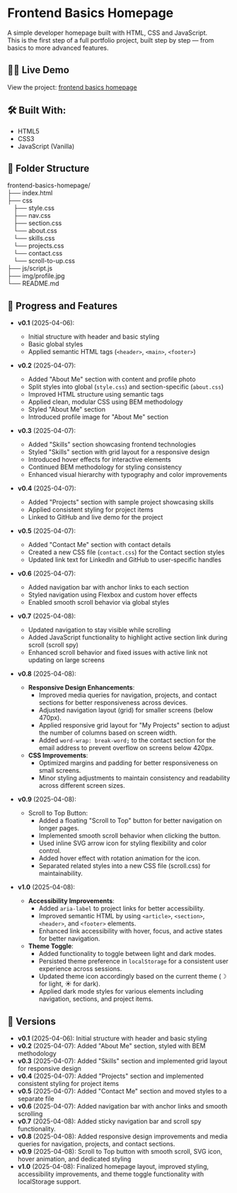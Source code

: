 # Frontend Basics Homepage

A simple developer homepage built with HTML, CSS and JavaScript.  
This is the first step of a full portfolio project, built step by step — from basics to more advanced features.

## 👩‍💻 Live Demo

View the project: [frontend basics homepage](https://dor-ka.github.io/frontend-basics-homepage/)

## 🛠️ Built With:

- HTML5
- CSS3
- JavaScript (Vanilla)

## 📁 Folder Structure

frontend-basics-homepage/  
├── index.html  
├── css  
&emsp;├── style.css     
&emsp;├── nav.css      
&emsp;├── section.css  
&emsp;└── about.css   
&emsp;└── skills.css    
&emsp;└── projects.css    
&emsp;└── contact.css      
&emsp;└── scroll-to-up.css   
├── js/script.js   
├── img/profile.jpg   
└── README.md  

## 🚀 Progress and Features

- **v0.1** (2025-04-06):
    - Initial structure with header and basic styling
    - Basic global styles
    - Applied semantic HTML tags (`<header>`, `<main>`, `<footer>`)

- **v0.2** (2025-04-07):
    - Added "About Me" section with content and profile photo
    - Split styles into global (`style.css`) and section-specific (`about.css`)
    - Improved HTML structure using semantic tags
    - Applied clean, modular CSS using BEM methodology
    - Styled "About Me" section
    - Introduced profile image for "About Me" section

- **v0.3** (2025-04-07):
    - Added "Skills" section showcasing frontend technologies
    - Styled "Skills" section with grid layout for a responsive design
    - Introduced hover effects for interactive elements
    - Continued BEM methodology for styling consistency
    - Enhanced visual hierarchy with typography and color improvements

- **v0.4** (2025-04-07):
    - Added "Projects" section with sample project showcasing skills
    - Applied consistent styling for project items
    - Linked to GitHub and live demo for the project

- **v0.5** (2025-04-07):
    - Added "Contact Me" section with contact details
    - Created a new CSS file (`contact.css`) for the Contact section styles
    - Updated link text for LinkedIn and GitHub to user-specific handles

- **v0.6** (2025-04-07):
    - Added navigation bar with anchor links to each section
    - Styled navigation using Flexbox and custom hover effects
    - Enabled smooth scroll behavior via global styles

- **v0.7** (2025-04-08):
    - Updated navigation to stay visible while scrolling
    - Added JavaScript functionality to highlight active section link during scroll (scroll spy)
    - Enhanced scroll behavior and fixed issues with active link not updating on large screens

- **v0.8** (2025-04-08):
    - **Responsive Design Enhancements**:
        - Improved media queries for navigation, projects, and contact sections for better responsiveness across devices.
        - Adjusted navigation layout (grid) for smaller screens (below 470px).
        - Applied responsive grid layout for "My Projects" section to adjust the number of columns based on screen width.
        - Added `word-wrap: break-word;` to the contact section for the email address to prevent overflow on screens below 420px.
    - **CSS Improvements**:
        - Optimized margins and padding for better responsiveness on small screens.
        - Minor styling adjustments to maintain consistency and readability across different screen sizes.

- **v0.9** (2025-04-08):
    - Scroll to Top Button:
        - Added a floating "Scroll to Top" button for better navigation on longer pages.
        - Implemented smooth scroll behavior when clicking the button.
        - Used inline SVG arrow icon for styling flexibility and color control.
        - Added hover effect with rotation animation for the icon.
        - Separated related styles into a new CSS file (scroll.css) for maintainability.

- **v1.0** (2025-04-08):
    - **Accessibility Improvements**:
        - Added `aria-label` to project links for better accessibility.
        - Improved semantic HTML by using `<article>`, `<section>`, `<header>`, and `<footer>` elements.
        - Enhanced link accessibility with hover, focus, and active states for better navigation.
     - **Theme Toggle**:
        - Added functionality to toggle between light and dark modes.
        - Persisted theme preference in `localStorage` for a consistent user experience across sessions.
        - Updated theme icon accordingly based on the current theme (☽ for light, ☀ for dark).
        - Applied dark mode styles for various elements including navigation, sections, and project items.

## 📅 Versions

- **v0.1** (2025-04-06): Initial structure with header and basic styling
- **v0.2** (2025-04-07): Added "About Me" section, styled with BEM methodology
- **v0.3** (2025-04-07): Added "Skills" section and implemented grid layout for responsive design
- **v0.4** (2025-04-07): Added "Projects" section and implemented consistent styling for project items
- **v0.5** (2025-04-07): Added "Contact Me" section and moved styles to a separate file
- **v0.6** (2025-04-07): Added navigation bar with anchor links and smooth scrolling
- **v0.7** (2025-04-08): Added sticky navigation bar and scroll spy functionality.
- **v0.8** (2025-04-08): Added responsive design improvements and media queries for navigation, projects, and contact sections.
- **v0.9** (2025-04-08): Scroll to Top button with smooth scroll, SVG icon, hover animation, and dedicated styling
- **v1.0** (2025-04-08): Finalized homepage layout, improved styling, accessibility improvements, and theme toggle functionality with localStorage support.